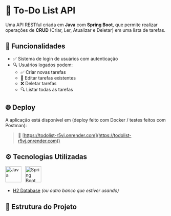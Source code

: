 # 📝 To-Do List API

Uma API RESTful criada em **Java** com **Spring Boot**, que permite realizar operações de **CRUD** (Criar, Ler, Atualizar e Deletar) em uma lista de tarefas.

## 🚀 Funcionalidades

- ✅ Sistema de login de usuários com autenticação 
- 🔍 Usuários logados podem:
  - ✅ Criar novas tarefas
  - 🔄 Editar tarefas existentes
  - ❌ Deletar tarefas
  - 🔍 Listar todas as tarefas

## 🌐 Deploy

A aplicação está disponível em (deploy feito com Docker / testes feitos com Postman):

> 📎 [https://todolist-r5vj.onrender.com](https://todolist-r5vj.onrender.com))

## ⚙️ Tecnologias Utilizadas

<p align="left">
  <img src="https://cdn.jsdelivr.net/gh/devicons/devicon/icons/java/java-original.svg" width="50" height="50" alt="Java"/>
  &nbsp;
  <img src="https://cdn.jsdelivr.net/gh/devicons/devicon/icons/spring/spring-original.svg" width="50" height="50" alt="Spring Boot"/>
</p>

- [H2 Database](https://www.h2database.com/html/main.html) *(ou outro banco que estiver usando)*

## 📁 Estrutura do Projeto


